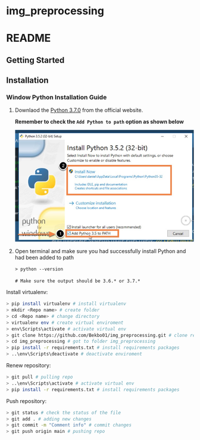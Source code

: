 # img_preprocessing
# README
## Getting Started

## Installation
### Window Python Installation Guide

1. Downlaod the [Python 3.7.0](https://www.python.org/ftp/python/3.7.0/python-3.7.0.exe) from the official website.

	**Remember to check the `Add Python to path` option as shown below**

	![window-installation](https://raw.githubusercontent.com/sunwaytechclub/Python-Installation-Guide/master/pictures/window-install.jpg)

2. Open terminal and make sure you had successfully install Python and had been added to path

	```
	> python --version

	# Make sure the output should be 3.6.* or 3.7.*
	```
Install virtualenv:

```sh
> pip install virtualenv # install virtualenv
> mkdir <Repo name> # create folder
> cd <Repo name> # change directory
> virtualenv env # create virtual enviroment
> env\Scripts\activate # activate virtual env
> git clone https://github.com/Bekbo01/img_preprocessing.git # clone repository
> cd img_preprocessing # got to folder img_preprocessing
> pip install -r requirements.txt # install requirements packages
> ..\env\Scripts\deactivate # deactivate enviroment
```

Renew repository:

```sh
> git pull # pulling repo
> ..\env\Scripts\activate # activate virtual env
> pip install -r requirements.txt # install requirements packages
```
Push repository:
```sh
> git status # check the status of the file
> git add . # adding new changes
> git commit -m "Comment info" # commit changes
> git push origin main # pushing repo
```
